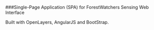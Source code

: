 ###Single-Page Application (SPA) for ForestWatchers
Sensing Web Interface

Built with OpenLayers, AngularJS and BootStrap.

